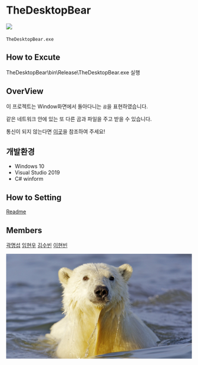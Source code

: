 # TheDesktopBear

<img src="./TheDesktopBear/TheDesktopBear/resource/img/ETC/notify.ico" width="10%" height="auto"> 

`TheDesktopBear.exe`

## How to Excute
TheDesktopBear\bin\Release\TheDesktopBear.exe 실행

## OverView
이 프로젝트는 Window화면에서 돌아다니는 `곰`을 표현하였습니다.

같은 네트워크 안에 있는 또 다른 곰과 파일을 주고 받을 수 있습니다.

통신이 되지 않는다면 [이곳](#how-to-setting)을 참조하여 주세요!

## 개발환경
- Windows 10
- Visual Studio 2019
- C# winform
  


## How to Setting
[Readme](./how_to_setting/Readme.md)

## Members
[곽명섭](https://github.com/myungsup1250)
[임현우](https://github.com/IHW213)
[김수빈](https://github.com/kimziou77)
[이현빈](https://github.com/Phaskal)


<img src="./TheDesktopBear/TheDesktopBear/resource/img/ETC/polar_bear_water.jpg" height="auto"> 


